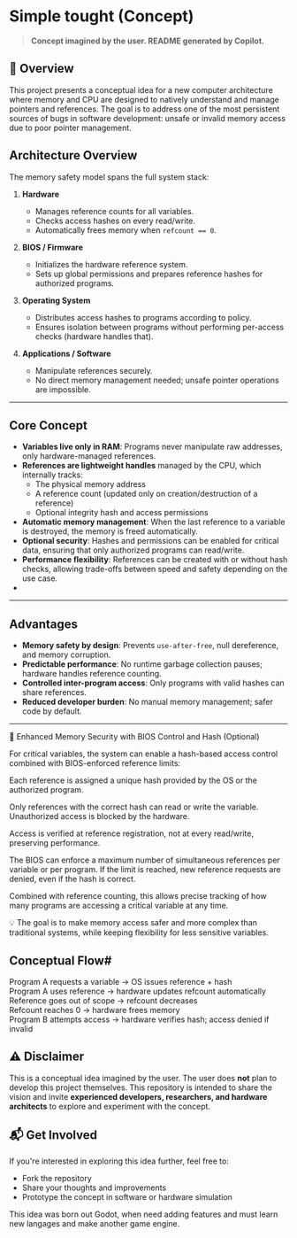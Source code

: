 # Simple tought (Concept)

> **Concept imagined by the user. README generated by Copilot.**

## 🧠 Overview

This project presents a conceptual idea for a new computer architecture where memory and CPU are designed to natively understand and manage pointers and references. The goal is to address one of the most persistent sources of bugs in software development: unsafe or invalid memory access due to poor pointer management.


## Architecture Overview

The memory safety model spans the full system stack:

1. **Hardware**  
   - Manages reference counts for all variables.
   - Checks access hashes on every read/write.
   - Automatically frees memory when `refcount == 0`.

2. **BIOS / Firmware**  
   - Initializes the hardware reference system.
   - Sets up global permissions and prepares reference hashes for authorized programs.

3. **Operating System**  
   - Distributes access hashes to programs according to policy.
   - Ensures isolation between programs without performing per-access checks (hardware handles that).

4. **Applications / Software**  
   - Manipulate references securely.
   - No direct memory management needed; unsafe pointer operations are impossible.

---

## Core Concept

- **Variables live only in RAM**: Programs never manipulate raw addresses, only hardware-managed references.  
- **References are lightweight handles** managed by the CPU, which internally tracks:  
  - The physical memory address  
  - A reference count (updated only on creation/destruction of a reference)  
  - Optional integrity hash and access permissions  
- **Automatic memory management**: When the last reference to a variable is destroyed, the memory is freed automatically.  
- **Optional security**: Hashes and permissions can be enabled for critical data, ensuring that only authorized programs can read/write.  
- **Performance flexibility**: References can be created with or without hash checks, allowing trade-offs between speed and safety depending on the use case.
- 
---

## Advantages

- **Memory safety by design**: Prevents `use-after-free`, null dereference, and memory corruption.  
- **Predictable performance**: No runtime garbage collection pauses; hardware handles reference counting.  
- **Controlled inter-program access**: Only programs with valid hashes can share references.  
- **Reduced developer burden**: No manual memory management; safer code by default.

---
🔐 Enhanced Memory Security with BIOS Control and Hash (Optional)

For critical variables, the system can enable a hash-based access control combined with BIOS-enforced reference limits:

Each reference is assigned a unique hash provided by the OS or the authorized program.

Only references with the correct hash can read or write the variable. Unauthorized access is blocked by the hardware.

Access is verified at reference registration, not at every read/write, preserving performance.

The BIOS can enforce a maximum number of simultaneous references per variable or per program. If the limit is reached, new reference requests are denied, even if the hash is correct.

Combined with reference counting, this allows precise tracking of how many programs are accessing a critical variable at any time.

💡 The goal is to make memory access safer and more complex than traditional systems, while keeping flexibility for less sensitive variables.

## Conceptual Flow#

Program A requests a variable -> OS issues reference + hash  
Program A uses reference -> hardware updates refcount automatically  
Reference goes out of scope -> refcount decreases  
Refcount reaches 0 -> hardware frees memory  
Program B attempts access -> hardware verifies hash; access denied if invalid

## ⚠️ Disclaimer  
This is a conceptual idea imagined by the user. The user does **not** plan to develop this project themselves. This repository is intended to share the vision and invite **experienced developers, researchers, and hardware architects** to explore and experiment with the concept.

## 📬 Get Involved

If you're interested in exploring this idea further, feel free to:
- Fork the repository
- Share your thoughts and improvements
- Prototype the concept in software or hardware simulation

This idea was born out Godot, when need adding features and must learn new langages and make another game engine. 


